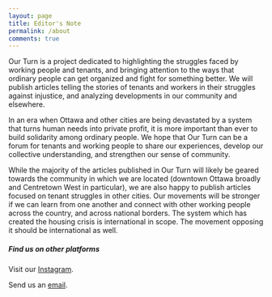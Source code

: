 ```yaml
---
layout: page
title: Editor's Note
permalink: /about
comments: true
---
```


<div class="row justify-content-between">
<div class="col-md-8 pr-5">

<p>Our Turn is a project dedicated to highlighting the struggles faced by working people and tenants, and bringing attention to the ways that ordinary people can get organized and fight for something better. We will publish articles telling the stories of tenants and workers in their struggles against injustice, and analyzing developments in our community and elsewhere. 

<p>In an era when Ottawa and other cities are being devastated by a system that turns human needs into private profit, it is more important than ever to build solidarity among ordinary people. We hope that Our Turn can be a forum for tenants and working people to share our experiences, develop our collective understanding, and strengthen our sense of community. </p>

<p>While the majority of the articles published in Our Turn will likely be geared towards the community in which we are located (downtown Ottawa broadly and Centretown West in particular), we are also happy to publish articles focused on tenant struggles in other cities. Our movements will be stronger if we can learn from one another and connect with other working people across the country, and across national borders. The system which has created the housing crisis is international in scope. The movement opposing it should be international as well.
</p>

</div>

<div class="col-md-4">

<div class="sticky-top sticky-top-80">
<h5>Find us on other platforms</h5>

<p>Visit our <a href="https://www.instagram.com/anti.imperialist.alliance/">Instagram</a>.</p>

<p>Send us an <a href="mailto:peoplesassembly613@protonmail.com">email</a>.</p>

</div>
</div>
</div>
